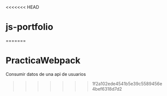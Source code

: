 <<<<<<< HEAD
# js-portfolio
=======
# PracticaWebpack
Consumir datos de una api de usuarios
>>>>>>> 1f2a102ede4541b5e39c5589456e4bef6318d7d2
